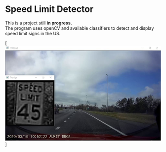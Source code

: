 # Speed Limit Detector
This is a project still <b>in progress.</b><br>
The program uses openCV and available classifiers to detect and display speed limit signs in the US.


[![Alt text](https://github.com/WNewsome/Speed-Limit-Detector/blob/master/Capture.jfif?raw=true)]
